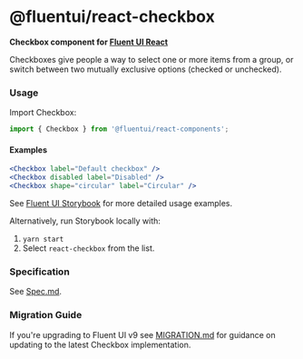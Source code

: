# @fluentui/react-checkbox

**Checkbox component for [Fluent UI React](https://aka.ms/fluentui-storybook)**

Checkboxes give people a way to select one or more items from a group, or switch between
two mutually exclusive options (checked or unchecked).

### Usage

Import Checkbox:

```js
import { Checkbox } from '@fluentui/react-components';
```

#### Examples

```jsx
<Checkbox label="Default checkbox" />
<Checkbox disabled label="Disabled" />
<Checkbox shape="circular" label="Circular" />
```

See [Fluent UI Storybook](https://aka.ms/fluentui-storybook) for more detailed usage examples.

Alternatively, run Storybook locally with:

1. `yarn start`
2. Select `react-checkbox` from the list.

### Specification

See [Spec.md](./Spec.md).

### Migration Guide

If you're upgrading to Fluent UI v9 see [MIGRATION.md](./MIGRATION.md) for guidance on updating to the latest Checkbox implementation.
